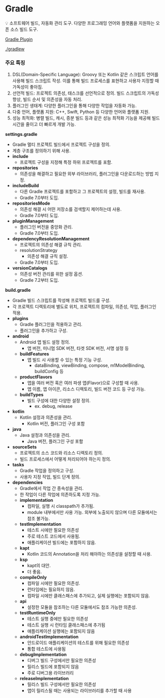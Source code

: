 # Gradle

<aside>
💡 소프트웨어 빌드, 자동화 관리 도구.
다양한 프로그래밍 언어와 플랫폼을 지원하는 오픈 소스 빌드 도구.

</aside>

[Gradle Plugin](Gradle%206883c89959be4e51bdbc17a87ae1dec2/Gradle%20Plugin%20645a0c1aac0e462c8afcdf76ed4ca3e5.md)

[./gradlew](Gradle%206883c89959be4e51bdbc17a87ae1dec2/gradlew%20189a43508e0846abab00b1f1fabf14ec.md)

### **주요 특징**

1. DSL(Domain-Specific Language): Groovy 또는 Kotlin 같은 스크립트 언어를 사용해 빌드 스크립트 작성. 이를 통해 빌드 프로세스를 표현하고 사용자 지정할 때 가독성이 좋아짐.
2. 선언적 빌드: 프로젝트 의존성, 태스크를 선언적으로 정의. 빌드 스크립트의 가독성 향상, 빌드 순서 및 의존성을 자동 처리.
3. 플러그인 생태계: 다양한 플러그인을 통해 다양한 작업을 자동화 가능.
4. 다중 언어, 플랫폼 지원: C++, Swift, Python 등 다양한 언어와 플랫폼 지원.
5. 성능 최적화: 병렬 빌드, 캐시, 증분 빌드 등과 같은 성능 최적화 기능을 제공해 빌드 시간을 줄이고 더 빠르게 개발 가능.

**settings.gradle**

- Gradle 멀티 프로젝트 빌드에서 프로젝트 구성을 정의.
- 계층 구조를 정의하기 위해 사용.
- **include**
    - 프로젝트 구성을 지정해 특정 하위 프로젝트를 포함.
- **repositories**
    - 의존성을 해결하고 필요한 외부 라이브러리, 플러그인을 다운로드하는 방법 지정.
- **includeBuild**
    - 다른 Gradle 프로젝트를 포함하고 그 프로젝트의 설정, 빌드를 재사용.
    - Gradle 7.0부터 도입.
- **repositoriesMode**
    - 의존성 해결 시 어떤 저장소를 검색할지 제어하는데 사용.
    - Gradle 7.0부터 도입.
- **pluginManagement**
    - 플러그인 버전을 중앙화 관리.
    - Gradle 7.0부터 도입.
- **dependencyResolutionManagement**
    - 프로젝트의 의존성 해결 규칙 관리.
    - resolutionStrategy
        - 의존성 해결 규칙 설정.
    - Gradle 7.0부터 도입.
- **versionCatalogs**
    - 의존성 버전 관리를 위한 설정 옵션.
    - Gradle 7.2부터 도입.

**build.gradle**

- Gradle 빌드 스크립트를 작성해 프로젝트 빌드를 구성.
- 각 프로젝트 디렉토리에 별도로 위치, 프로젝트의 컴파일, 의존성, 작업, 플러그인 적용.
- **plugins**
    - Gradle 플러그인을 적용하고 관리.
    - 플러그인을 추가하고 구성.
- **android**
    - Android 앱 빌드 설정 정의.
        - 앱 버전, 미니멈 SDK 버전, 타겟 SDK 버전, 서명 설정 등
    - **buildFeatures**
        - 앱 빌드 시 사용할 수 있는 특정 기능 구성.
            - dataBinding, viewBinding, compose, m1ModelBinding, buildConfig 등
    - **productFlavors**
        - 앱을 여러 버전 혹은 여러 파생 앱(Flavor)으로 구성할 때 사용.
        - 앱 이름, 앱 아이콘, 리소스 디렉토리, 빌드 버전 코드 등 구성 가능.
    - **buildTypes**
        - 빌드 구성에 대한 다양한 설정 정의.
            - ex. debug, release
- **kotlin**
    - Kotlin 설정과 의존성을 관리.
        - Kotlin 버전, 플러그인 구성 포함
- **java**
    - Java 설정과 의존성을 관리.
        - Java 버전, 플러그인 구성 포함
- **sourceSets**
    - 프로젝트의 소스 코드와 리소스 디렉토리 정의.
    - 빌드 프로세스에서 어떻게 처리되어야 하는지 정의.
- **tasks**
    - Gradle 작업을 정의하고 구성.
    - 사용자 지정 작업, 빌드 단계 정의.
- **dependencies**
    - Gradle에서 작업 간 종속성을 관리.
    - 한 작업이 다른 작업에 의존하도록 지정 가능.
    - **implementation**
        - 컴파일, 실행 시 classpath가 추가됨.
        - module 내부에서만 사용 가능. 외부에 노출되지 않으며 다른 모듈에서는 참조 불가능.
    - **testImplementation**
        - 테스트 시에만 필요한 의존성
        - 주로 테스트 코드에서 사용됨.
        - 애플리케이션 빌드에는 포함하지 않음.
    - **kapt**
        - Kotlin 코드의 Annotation을 처리 해야하는 의존성을 설정할 때 사용.
    - **ksp**
        - kapt의 대안.
        - 더 좋음.
    - **compileOnly**
        - 컴파일 시에만 필요한 의존성.
        - 런타임에는 필요하지 않음.
        - 컴파일 시에만 클래스패스에 추가되고, 실제 실행에는 포함되지 않음.
    - **api**
        - 설정한 모듈을 참조하는 다른 모듈에서도 참조 가능한 의존성.
    - **testRuntimeOnly**
        - 테스트 실행 중에만 필요한 의존성
        - 테스트 실행 시 런타임 클래스패스에 추가됨
        - 애플리케이션 실행에는 포함되지 않음
    - **androidTestImplementation**
        - 안드로이드 애플리케이션의 테스트를 위해 필요한 의존성
        - 통합 테스트에 사용됨
    - **debugImplementation**
        - 디버그 빌드 구성에서만 필요한 의존성
        - 릴리스 빌드에 포함되지 않음
        - 주로 디버그용 라이브러리
    - **releaseImplementation**
        - 릴리스 빌드 구성에서만 필요한 의존성
        - 앱이 릴리스될 때는 사용되는 라이브러리를 추가할 때 사용